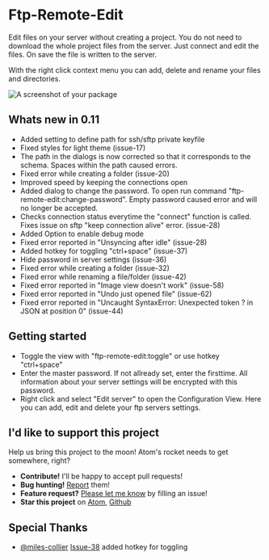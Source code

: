 # Ftp-Remote-Edit

Edit files on your server without creating a project.
You do not need to download the whole project files from the server.
Just connect and edit the files. On save the file is written to the server.   

With the right click context menu you can add, delete and rename your files and directories.

![A screenshot of your package](https://raw.githubusercontent.com/h3imdall/ftp-remote-edit/master/screenshot.png)

## Whats new in 0.11
- Added setting to define path for ssh/sftp private keyfile
- Fixed styles for light theme (issue-17)
- The path in the dialogs is now corrected so that it corresponds to the schema. Spaces within the path caused errors.
- Fixed error while creating a folder (issue-20)
- Improved speed by keeping the connections open
- Added dialog to change the password. To open run command "ftp-remote-edit:change-password". Empty password caused error and will no longer be accepted.
- Checks connection status everytime the "connect" function is called. Fixes issue on sftp "keep connection alive" error. (issue-28)
- Added Option to enable debug mode
- Fixed error reported in "Unsyncing after idle" (issue-28)
- Added hotkey for toggling "ctrl+space" (issue-37)
- Hide password in server settings (issue-36)
- Fixed error while creating a folder (issue-32)
- Fixed error while renaming a file/folder (issue-42)
- Fixed error reported in "Image view doesn't work" (issue-58)
- Fixed error reported in "Undo just opened file" (issue-62)
- Fixed error reported in "Uncaught SyntaxError: Unexpected token ? in JSON at position 0" (issue-44)


## Getting started
- Toggle the view with "ftp-remote-edit:toggle" or use hotkey "ctrl+space"
- Enter the master password. If not allready set, enter the firsttime. All information about your server settings will be encrypted with this password.
- Right click and select "Edit server" to open the Configuration View. Here you can add, edit and delete your ftp servers settings.

## I'd like to support this project
Help us bring this project to the moon! Atom's rocket needs to get somewhere, right?
- **Contribute!** I'll be happy to accept pull requests!
- **Bug hunting!** [Report](https://github.com/h3imdall/ftp-remote-edit/issues) them!
- **Feature request?** [Please let me know](https://github.com/h3imdall/ftp-remote-edit/issues) by filling an issue!
- **Star this project** on [Atom](https://atom.io/packages/ftp-remote-edit), [Github](https://github.com/h3imdall/ftp-remote-edit)

## Special Thanks
 - [@miles-collier](https://github.com/miles-collier) [Issue-38](https://github.com/h3imdall/ftp-remote-edit/pull/38) added hotkey for toggling  
